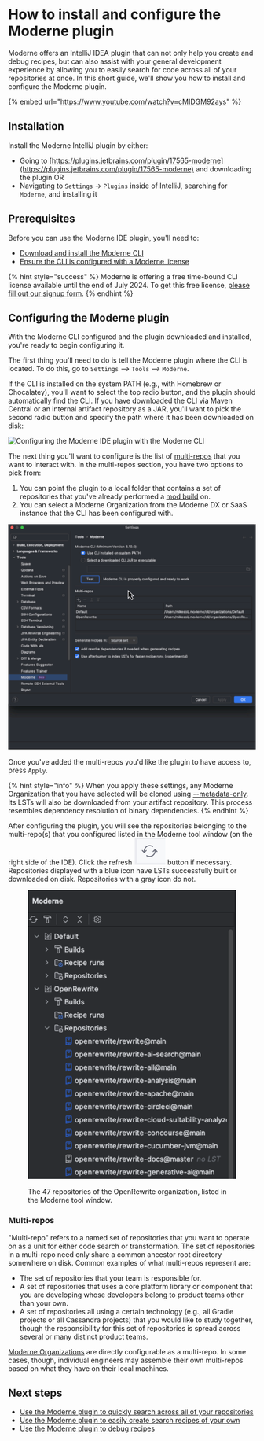 # How to install and configure the Moderne plugin

Moderne offers an IntelliJ IDEA plugin that can not only help you create and debug recipes, but can also assist with your general development experience by allowing you to easily search for code across all of your repositories at once. In this short guide, we'll show you how to install and configure the Moderne plugin.

{% embed url="https://www.youtube.com/watch?v=cMIDGM92ays" %}

## Installation

Install the Moderne IntelliJ plugin by either:

* Going to [https://plugins.jetbrains.com/plugin/17565-moderne](https://plugins.jetbrains.com/plugin/17565-moderne) and downloading the plugin OR
* Navigating to `Settings` → `Plugins` inside of IntelliJ, searching for `Moderne`, and installing it

## Prerequisites

Before you can use the Moderne IDE plugin, you'll need to:

* [Download and install the Moderne CLI](../../moderne-cli/getting-started/cli-intro.md)
* [Ensure the CLI is configured with a Moderne license](../../moderne-cli/getting-started/moderne-cli-license.md)

{% hint style="success" %}
Moderne is offering a free time-bound CLI license available until the end of July 2024. To get this free license, [please fill out our signup form](https://share.hsforms.com/1cfEbSpZNT8enCckPXmdlmwblnxg).
{% endhint %}

## Configuring the Moderne plugin

With the Moderne CLI configured and the plugin downloaded and installed, you're ready to begin configuring it.

The first thing you'll need to do is tell the Moderne plugin where the CLI is located. To do this, go to `Settings` --> `Tools` --> `Moderne`.

If the CLI is installed on the system PATH (e.g., with Homebrew or Chocalatey), you'll want to select the top radio button, and the plugin should automatically find the CLI. If you have downloaded the CLI via Maven Central or an internal artifact repository as a JAR, you'll want to pick the second radio button and specify the path where it has been downloaded on disk:

![Configuring the Moderne IDE plugin with the Moderne CLI](../../../.gitbook/assets/ModernePluginCLIConfig.gif)

The next thing you'll want to configure is the list of [multi-repos](moderne-plugin-install.md#multi-repos) that you want to interact with. In the multi-repos section, you have two options to pick from:

1. You can point the plugin to a local folder that contains a set of repositories that you've already performed a [mod build](../../moderne-cli/cli-reference.md) on.
2. You can select a Moderne Organization from the Moderne DX or SaaS instance that the CLI has been configured with.

![Configuring the Moderne IDE plugin with a Moderne organization](../../../.gitbook/assets/ModernePluginOrgSelect.gif)

Once you've added the multi-repos you'd like the plugin to have access to, press `Apply`.

{% hint style="info" %}
When you apply these settings, any Moderne Organization that you have selected will be cloned using [--metadata-only](../../moderne-cli/cli-reference.md#mod-git-clone-csv). Its LSTs will also be downloaded from your artifact repository. This process resembles dependency resolution of binary dependencies.
{% endhint %}

After configuring the plugin, you will see the repositories belonging to the multi-repo(s) that you configured listed in the Moderne tool window (on the right side of the IDE). Click the refresh <img src="../../../.gitbook/assets/image (1) (1) (1) (1) (1).png" alt="" data-size="line"> button if necessary. Repositories displayed with a blue icon have LSTs successfully built or downloaded on disk. Repositories with a gray icon do not.

<figure><img src="../../../.gitbook/assets/plugin-example-repos.png" alt="" width="563"><figcaption><p>The 47 repositories of the OpenRewrite organization, listed in the Moderne tool window.</p></figcaption></figure>

### Multi-repos

"Multi-repo" refers to a named set of repositories that you want to operate on as a unit for either code search or transformation. The set of repositories in a multi-repo need only share a common ancestor root directory somewhere on disk. Common examples of what multi-repos represent are:

* The set of repositories that your team is responsible for.
* A set of repositories that uses a core platform library or component that you are developing whose developers belong to product teams other than your own.
* A set of repositories all using a certain technology (e.g., all Gradle projects or all Cassandra projects) that you would like to study together, though the responsibility for this set of repositories is spread across several or many distinct product teams.

[Moderne Organizations](../../../administrator-documentation/moderne-platform/how-to-guides/organizations-service.md) are directly configurable as a multi-repo. In some cases, though, individual engineers may assemble their own multi-repos based on what they have on their local machines.

## Next steps

* [Use the Moderne plugin to quickly search across all of your repositories](code-search-with-the-moderne-plugin-for-jetbrains-ides.md)
* [Use the Moderne plugin to easily create search recipes of your own](creating-recipes.md)
* [Use the Moderne plugin to debug recipes](debugging-recipes.md)
